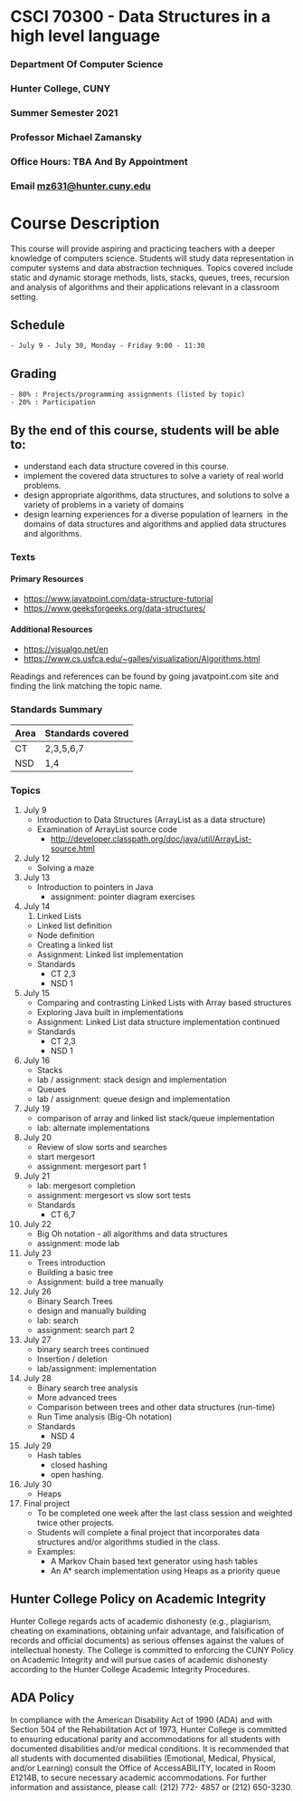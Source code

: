 # CSCI 70300 - Data Structures in a high level language

### Department Of Computer Science

### Hunter College, CUNY
### Summer Semester 2021
### Professor Michael Zamansky
### Office Hours: TBA And By Appointment
### Email mz631@hunter.cuny.edu

# Course Description

This course will provide aspiring and practicing teachers with a
deeper knowledge of computers science. Students will study data
representation in computer systems and data abstraction
techniques. Topics covered include static and dynamic storage methods,
lists, stacks, queues, trees, recursion and analysis of algorithms and
their applications relevant in a classroom setting.

	
## Schedule
	- July 9 - July 30, Monday - Friday 9:00 - 11:30 


## Grading

	- 80% : Projects/programming assignments (listed by topic)
    - 20% : Participation


## By the end of this course, students will be able to:

  - understand each data structure covered in this course.
  - implement the covered data structures to solve a variety of real
    world problems.
  - design appropriate algorithms, data structures, and solutions to
    solve a variety of problems in a variety of domains
  - design learning experiences for a diverse population of learners
     in the domains of data structures and algorithms and applied data
    structures and algorithms.


### Texts

#### Primary Resources
  - https://www.javatpoint.com/data-structure-tutorial
  - https://www.geeksforgeeks.org/data-structures/
  
#### Additional Resources
  - https://visualgo.net/en
  - https://www.cs.usfca.edu/~galles/visualization/Algorithms.html

Readings and references can be found by going javatpoint.com site and
finding the link matching the topic name.

### Standards Summary

 | Area | Standards covered |
 |------|------------------|
 | CT   | 2,3,5,6,7        |
 | NSD  | 1,4              |

### Topics


1. July 9
   - Introduction to Data Structures (ArrayList as a data structure)
   - Examination of ArrayList source code
	 - http://developer.classpath.org/doc/java/util/ArrayList-source.html
1. July 12
   - Solving a maze
1. July 13
   - Introduction to pointers in Java 
	 - assignment: pointer diagram exercises
1. July 14
   1. Linked Lists 
	 - Linked list definition
	 - Node definition
	 - Creating a linked list
	 - Assignment: Linked list implementation
	 - Standards 
	   - CT 2,3
       - NSD 1 
1. July 15
   - Comparing and contrasting Linked Lists with Array based structures
   - Exploring Java built in implementations
   - Assignment: Linked List data structure implementation continued
   - Standards
	 - CT 2,3
	 - NSD 1
1. July 16
   - Stacks 
   - lab / assignment: stack design and implementation
   - Queues
   - lab / assignment: queue design and implementation
1. July 19
   - comparison of array and linked list stack/queue implementation
   - lab: alternate implementations
1. July 20
   - Review of slow sorts and searches
   - start mergesort
   - assignment: mergesort part 1
1. July 21
   - lab: mergesort completion
   - assignment: mergesort vs slow sort tests
   - Standards 
     - CT 6,7
1. July 22 
   - Big Oh notation - all algorithms and data structures
   - assignment: mode lab
1. July 23
   - Trees introduction
   - Building a basic tree
   - Assignment: build a tree manually
1. July 26
   - Binary Search Trees
   - design and manually building
   - lab: search 
   - assignment: search part 2
1. July 27
   - binary search trees continued
   - Insertion / deletion
   - lab/assignment: implementation
1. July 28
   - Binary search tree analysis
   - More advanced trees
   - Comparison between trees and other data structures (run-time)
   -  Run Time analysis (Big-Oh notation)
   - Standards 
     - NSD 4
1. July 29
   - Hash tables 
	 - closed hashing
     - open hashing.
1. July 30
   - Heaps 
1. Final project
   - To be completed one week after the last class session and
     weighted twice other projects.
   - Students will complete a final project that incorporates
     data structures and/or algorithms studied in the class.
   - Examples: 
	 - A Markov Chain based text generator using hash tables 
	 - An A* search implementation using Heaps as a priority queue
   
## Hunter College Policy on Academic Integrity
Hunter College regards acts of academic dishonesty (e.g., plagiarism,
cheating on examinations, obtaining unfair advantage, and
falsification of records and official documents) as serious offenses
against the values of intellectual honesty. The College is committed
to enforcing the CUNY Policy on Academic Integrity and will pursue
cases of academic dishonesty according to the Hunter College Academic
Integrity Procedures.

## ADA Policy

In compliance with the American Disability Act of 1990 (ADA) and with Section 504 of the
Rehabilitation Act of 1973, Hunter College is committed to ensuring educational parity and
accommodations for all students with documented disabilities and/or medical conditions. It is
recommended that all students with documented disabilities (Emotional, Medical, Physical, and/or
Learning) consult the Office of AccessABILITY, located in Room E1214B, to secure necessary
academic accommodations. For further information and assistance, please call: (212) 772- 4857 or
(212) 650-3230.
